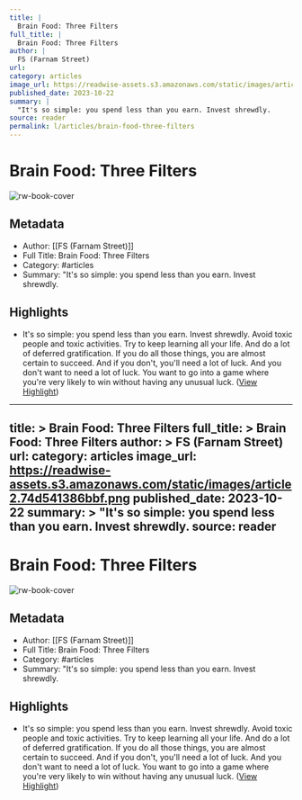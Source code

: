 ```yaml
---
title: |
  Brain Food: Three Filters
full_title: |
  Brain Food: Three Filters
author: |
  FS (Farnam Street)
url: 
category: articles
image_url: https://readwise-assets.s3.amazonaws.com/static/images/article2.74d541386bbf.png
published_date: 2023-10-22
summary: |
  "It's so simple: you spend less than you earn. Invest shrewdly.
source: reader
permalink: l/articles/brain-food-three-filters
---
```

# Brain Food: Three Filters

![rw-book-cover](https://readwise-assets.s3.amazonaws.com/static/images/article2.74d541386bbf.png)

## Metadata
- Author: [[FS (Farnam Street)]]
- Full Title: Brain Food: Three Filters
- Category: #articles
- Summary: "It's so simple: you spend less than you earn. Invest shrewdly.

## Highlights
- It's so simple: you spend less than you earn. Invest shrewdly. Avoid toxic people and toxic activities. Try to keep learning all your life. And do a lot of deferred gratification. If you do all those things, you are almost certain to succeed. And if you don't, you'll need a lot of luck. And you don't want to need a lot of luck. You want to go into a game where you're very likely to win without having any unusual luck. ([View Highlight](https://read.readwise.io/read/01hdr6qmkn8h4jvrs1h9srrtnb))


---
title: >
  Brain Food: Three Filters
full_title: >
  Brain Food: Three Filters
author: >
  FS (Farnam Street)
url: 
category: articles
image_url: https://readwise-assets.s3.amazonaws.com/static/images/article2.74d541386bbf.png
published_date: 2023-10-22
summary: >
  "It's so simple: you spend less than you earn. Invest shrewdly.
source: reader
---
# Brain Food: Three Filters

![rw-book-cover](https://readwise-assets.s3.amazonaws.com/static/images/article2.74d541386bbf.png)

## Metadata
- Author: [[FS (Farnam Street)]]
- Full Title: Brain Food: Three Filters
- Category: #articles
- Summary: "It's so simple: you spend less than you earn. Invest shrewdly.

## Highlights
- It's so simple: you spend less than you earn. Invest shrewdly. Avoid toxic people and toxic activities. Try to keep learning all your life. And do a lot of deferred gratification. If you do all those things, you are almost certain to succeed. And if you don't, you'll need a lot of luck. And you don't want to need a lot of luck. You want to go into a game where you're very likely to win without having any unusual luck. ([View Highlight](https://read.readwise.io/read/01hdr6qmkn8h4jvrs1h9srrtnb))


